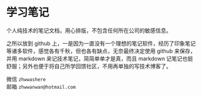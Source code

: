 # 学习笔记

个人纯技术的笔记文档，用心排版，不包含任何所在公司的敏感信息。

之所以放到 github 上，一是因为一直没有一个理想的笔记软件，经历了印象笔记等诸多软件，感觉各有千秋，但也各有缺点，无奈最终决定使用 github 来保存，并用 markdown 来记技术笔记，简简单单才是真，而且 markdown 记笔记也挺舒服；另外也便于将自己所学回馈社区，不用再单独的写技术博客了。

微信 `zhwwashere`     
邮箱 `zhwwanwan@hotmail.com`
